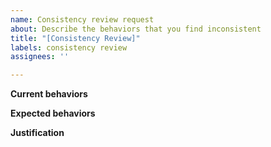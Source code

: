 ```yaml
---
name: Consistency review request
about: Describe the behaviors that you find inconsistent
title: "[Consistency Review]"
labels: consistency review
assignees: ''

---
```


**Current behaviors**

**Expected behaviors**

**Justification**
